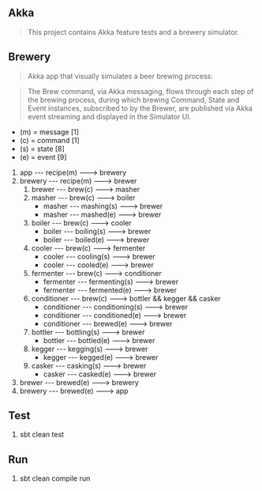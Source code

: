 Akka
----
>This project contains Akka feature tests and a brewery simulator.

Brewery
-------
>Akka app that visually simulates a beer brewing process:

>The Brew command, via Akka messaging, flows through each step of the brewing process, during which brewing Command,
 State and Event instances, subscribed to by the Brewer, are published via Akka event streaming and displayed in the
 Simulator UI.

* (m) = message [1]
* (c) = command [1]
* (s) = state   [8]
* (e) = event   [9]

1. app --- recipe(m) ---> brewery
2. brewery --- recipe(m) ---> brewer
    1. brewer --- brew(c) ---> masher
    2. masher --- brew(c) ---> boiler
       * masher --- mashing(s) ---> brewer
       * masher --- mashed(e) ---> brewer
    3. boiler --- brew(c) ---> cooler
       * boiler --- boiling(s) ---> brewer
       * boiler --- boiled(e) ---> brewer
    4. cooler --- brew(c) ---> fermenter
        * cooler --- cooling(s) ---> brewer
        * cooler --- cooled(e) ---> brewer
    5. fermenter --- brew(c) ---> conditioner
        * fermenter --- fermenting(s) ---> brewer
        * fermenter --- fermented(e) ---> brewer
    6. conditioner --- brew(c) ---> bottler && kegger && casker
        * conditioner --- conditioning(s) ---> brewer
        * conditioner --- conditioned(e) ---> brewer
        * conditioner --- brewed(e) ---> brewer
    7. bottler --- bottling(s) ---> brewer
        * bottler --- bottled(e) ---> brewer
    8. kegger --- kegging(s) ---> brewer
        * kegger --- kegged(e) ---> brewer
    9. casker --- casking(s) ---> brewer
        * casker --- casked(e) ---> brewer
3. brewer --- brewed(e) ---> brewery
4. brewery --- brewed(e) ---> app

Test
----
1. sbt clean test

Run
---
1. sbt clean compile run